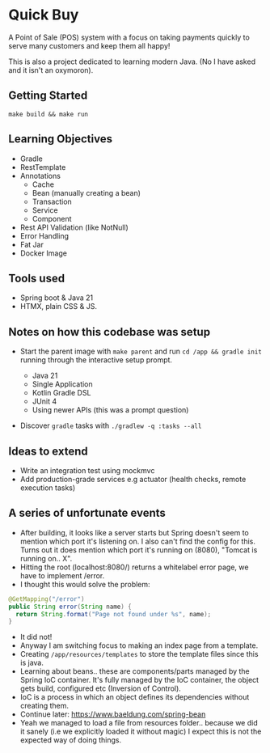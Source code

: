 # Quick Buy

A Point of Sale (POS) system with a focus on taking payments quickly to serve many customers and
keep them all happy!

This is also a project dedicated to learning modern Java. (No I have asked and it isn't an
oxymoron).

## Getting Started

`make build && make run`

## Learning Objectives

- Gradle
- RestTemplate
- Annotations
    - Cache
    - Bean (manually creating a bean)
    - Transaction
    - Service
    - Component
- Rest API Validation (like NotNull)
- Error Handling
- Fat Jar
- Docker Image

## Tools used

- Spring boot & Java 21
- HTMX, plain CSS & JS.

## Notes on how this codebase was setup

- Start the parent image with `make parent` and run `cd /app && gradle init` running through the
  interactive setup prompt.
  - Java 21
  - Single Application
  - Kotlin Gradle DSL
  - JUnit 4
  - Using newer APIs (this was a prompt question)

- Discover `gradle` tasks with `./gradlew -q :tasks --all`

## Ideas to extend

- Write an integration test using mockmvc
- Add production-grade services e.g actuator (health checks, remote execution tasks)

## A series of unfortunate events

- After building, it looks like a server starts but Spring doesn't seem to mention which port it's
  listening on. I also can't find the config for this. Turns out it does mention which port it's
  running on (8080), "Tomcat is running on.. X".
- Hitting the root (localhost:8080/) returns a whitelabel error page, we have to implement /error.
- I thought this would solve the problem:
```java
@GetMapping("/error")
public String error(String name) {
  return String.format("Page not found under %s", name);
}
```
- It did not!
- Anyway I am switching focus to making an index page from a template.
- Creating `/app/resources/templates` to store the template files since this is java.
- Learning about beans.. these are components/parts managed by the Spring IoC container. It's fully
  managed by the IoC container, the object gets build, configured etc (Inversion of Control).
- IoC is a process in which an object defines its dependencies without creating them.
- Continue later: https://www.baeldung.com/spring-bean
- Yeah we managed to load a file from resources folder.. because we did it sanely (i.e we
  explicitly loaded it without magic) I expect this is not the expected way of doing things.

